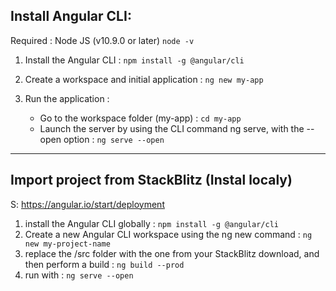 ## Install Angular CLI: 

Required : Node JS (v10.9.0 or later) `node -v`

1. Install the Angular CLI :  `npm install -g @angular/cli`

2. Create a workspace and initial application : `ng new my-app`

3. Run the application : 
    - Go to the workspace folder (my-app) : `cd my-app`
    - Launch  the server by using the CLI command ng serve, with the --open option : `ng serve --open`


-----------------------



## Import project from StackBlitz (Instal localy)

S: https://angular.io/start/deployment

1. install the Angular CLI globally : `npm install -g @angular/cli`
2. Create a new Angular CLI workspace using the ng new command : `ng new my-project-name`
3. replace the /src folder with the one from your StackBlitz download, and then perform a build : `ng build --prod`
4. run with : `ng serve --open`
